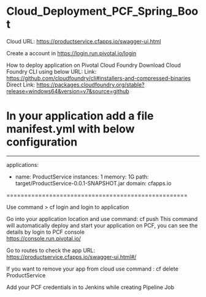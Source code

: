 # Cloud_Deployment_PCF_Spring_Boot

Cloud URL: https://productservice.cfapps.io/swagger-ui.html

Create a account in https://login.run.pivotal.io/login


How to deploy application on Pivotal Cloud Foundry
Download Cloud Foundry CLI using below URL:
Link: https://github.com/cloudfoundry/cli#installers-and-compressed-binaries
Direct Link: https://packages.cloudfoundry.org/stable?release=windows64&version=v7&source=github

In your application add a file manifest.yml with below configuration
=====================================================================
---
applications:
- name: ProductService
  instances: 1
  memory: 1G
  path: target/ProductService-0.0.1-SNAPSHOT.jar
  domain: cfapps.io

===================================================  

Use command > cf login  and login to application

Go into your application location and use command: cf push
This command will automatically deploy and start your application on PCF, you can see the details by login to PCF console  
https://console.run.pivotal.io/

Go to routes to check the app URL:  https://productservice.cfapps.io/swagger-ui.html#/

If you want to remove your app from cloud use command  : cf delete ProductService



Add your PCF credentials in to Jenkins while creating Pipeline Job

